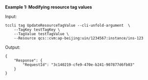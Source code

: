 **Example 1: Modifying resource tag values**



Input: 

```
tccli tag UpdateResourceTagValue --cli-unfold-argument  \
    --TagKey testTagKey \
    --TagValue testTagValue \
    --Resource qcs::cvm:ap-beijing:uin/1234567:instance/ins-123
```

Output: 
```
{
    "Response": {
        "RequestId": "3c140219-cfe9-470e-b241-907877d6fb03"
    }
}
```

